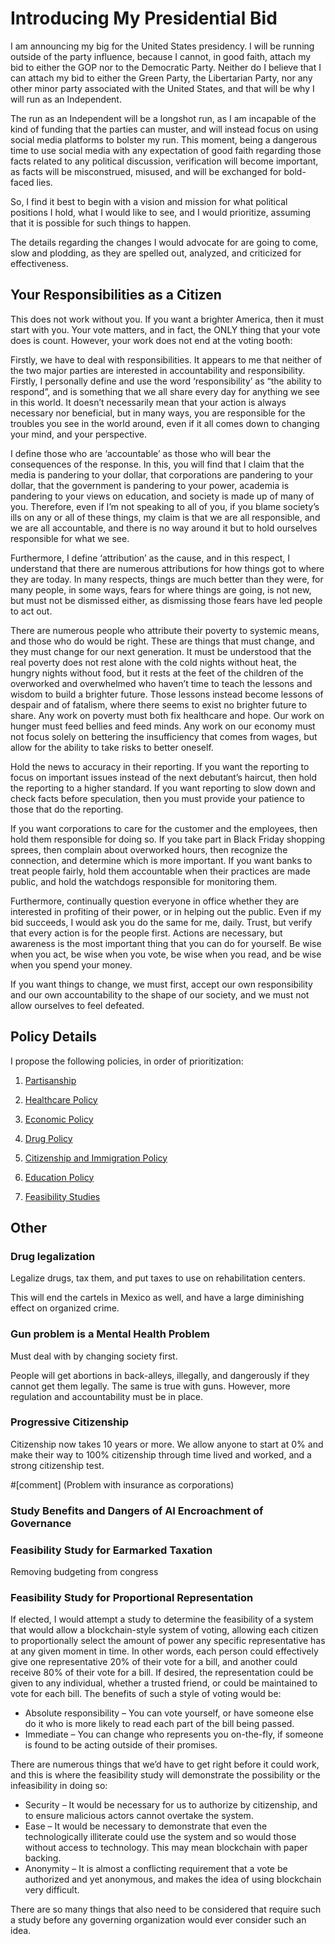 # Introducing My Presidential Bid
I am announcing my big for the United States presidency. I will be running outside of the party influence, because I cannot, in good faith, attach my bid to either the GOP nor to the Democratic Party. Neither do I believe that I can attach my bid to either the Green Party, the Libertarian Party, nor any other minor party associated with the United States, and that will be why I will run as an Independent.

The run as an Independent will be a longshot run, as I am incapable of the kind of funding that the parties can muster, and will instead focus on using social media platforms to bolster my run. This moment, being a dangerous time to use social media with any expectation of good faith regarding those facts related to any political discussion, verification will become important, as facts will be misconstrued, misused, and will be exchanged for bold-faced lies.

So, I find it best to begin with a vision and mission for what political positions I hold, what I would like to see, and I would prioritize, assuming that it is possible for such things to happen.

The details regarding the changes I would advocate for are going to come, slow and plodding, as they are spelled out, analyzed, and criticized for effectiveness.

## Your Responsibilities as a Citizen
This does not work without you. If you want a brighter America, then it must start with you. Your vote matters, and in fact, the ONLY thing that your vote does is count. However, your work does not end at the voting booth:

Firstly, we have to deal with responsibilities. It appears to me that neither of the two major parties are interested in accountability and responsibility. Firstly, I personally define and use the word ‘responsibility’ as “the ability to respond”, and is something that we all share every day for anything we see in this world. It doesn’t necessarily mean that your action is always necessary nor beneficial, but in many ways, you are responsible for the troubles you see in the world around, even if it all comes down to changing your mind, and your perspective.

I define those who are ‘accountable’ as those who will bear the consequences of the response. In this, you will find that I claim that the media is pandering to your dollar, that corporations are pandering to your dollar, that the government is pandering to your power, academia is pandering to your views on education, and society is made up of many of you. Therefore, even if I’m not speaking to all of you, if you blame society’s ills on any or all of these things, my claim is that we are all responsible, and we are all accountable, and there is no way around it but to hold ourselves responsible for what we see.

Furthermore, I define ‘attribution’ as the cause, and in this respect, I understand that there are numerous attributions for how things got to where they are today. In many respects, things are much better than they were, for many people, in some ways, fears for where things are going, is not new, but must not be dismissed either, as dismissing those fears have led people to act out.

There are numerous people who attribute their poverty to systemic means, and those who do would be right. These are things that must change, and they must change for our next generation. It must be understood that the real poverty does not rest alone with the cold nights without heat, the hungry nights without food, but it rests at the feet of the children of the overworked and overwhelmed who haven’t time to teach the lessons and wisdom to build a brighter future. Those lessons instead become lessons of despair and of fatalism, where there seems to exist no brighter future to share. Any work on poverty must both fix healthcare and hope. Our work on hunger must feed bellies and feed minds. Any work on our economy must not focus solely on bettering the insufficiency that comes from wages, but allow for the ability to take risks to better oneself.

Hold the news to accuracy in their reporting. If you want the reporting to focus on important issues instead of the next debutant’s haircut, then hold the reporting to a higher standard. If you want reporting to slow down and check facts before speculation, then you must provide your patience to those that do the reporting.

If you want corporations to care for the customer and the employees, then hold them responsible for doing so. If you take part in Black Friday shopping sprees, then complain about overworked hours, then recognize the connection, and determine which is more important. If you want banks to treat people fairly, hold them accountable when their practices are made public, and hold the watchdogs responsible for monitoring them.

Furthermore, continually question everyone in office whether they are interested in profiting of their power, or in helping out the public. Even if my bid succeeds, I would ask you do the same for me, daily. Trust, but verify that every action is for the people first.
Actions are necessary, but awareness is the most important thing that you can do for yourself. Be wise when you act, be wise when you vote, be wise when you read, and be wise when you spend your money.

If you want things to change, we must first, accept our own responsibility and our own accountability to the shape of our society, and we must not allow ourselves to feel defeated.

## Policy Details
I propose the following policies, in order of prioritization:
1. [Partisanship](partisanship.md)

2. [Healthcare Policy](healthcare.md)

3. [Economic Policy](economy.md)

4. [Drug Policy](drugs.md)

5. [Citizenship and Immigration Policy](citizenship.md)

6. [Education Policy](education.md)

7. [Feasibility Studies](moonshots.md)

## Other
### Drug legalization
Legalize drugs, tax them, and put taxes to use on rehabilitation centers.

This will end the cartels in Mexico as well, and have a large diminishing effect on organized crime.

### Gun problem is a Mental Health Problem
Must deal with by changing society first. 

People will get abortions in back-alleys, illegally, and dangerously if they cannot get them legally. The same is true with guns. However, more regulation and accountability must be in place.

### Progressive Citizenship
Citizenship now takes 10 years or more. We allow anyone to start at 0% and make their way to 100% citizenship through time lived and worked, and a strong citizenship test.

#[comment] (Problem with insurance as corporations)

### Study Benefits and Dangers of AI Encroachment of Governance
### Feasibility Study for Earmarked Taxation
Removing budgeting from congress

### Feasibility Study for Proportional Representation
If elected, I would attempt a study to determine the feasibility of a system that would allow a blockchain-style system of voting, allowing each citizen to proportionally select the amount of power any specific representative has at any given moment in time. In other words, each person could effectively give one representative 20% of their vote for a bill, and another could receive 80% of their vote for a bill. If desired, the representation could be given to any individual, whether a trusted friend, or could be maintained to vote for each bill.
The benefits of such a style of voting would be:
* Absolute responsibility – You can vote yourself, or have someone else do it who is more likely to read each part of the bill being passed.
* Immediate – You can change who represents you on-the-fly, if someone is found to be acting outside of their promises.

There are numerous things that we’d have to get right before it could work, and this is where the feasibility study will demonstrate the possibility or the infeasibility in doing so:
* Security – It would be necessary for us to authorize by citizenship, and to ensure malicious actors cannot overtake the system.
* Ease – It would be necessary to demonstrate that even the technologically illiterate could use the system and so would those without access to technology. This may mean blockchain with paper backing.
* Anonymity – It is almost a conflicting requirement that a vote be authorized and yet anonymous, and makes the idea of using blockchain very difficult.

There are so many things that also need to be considered that require such a study before any governing organization would ever consider such an idea.

